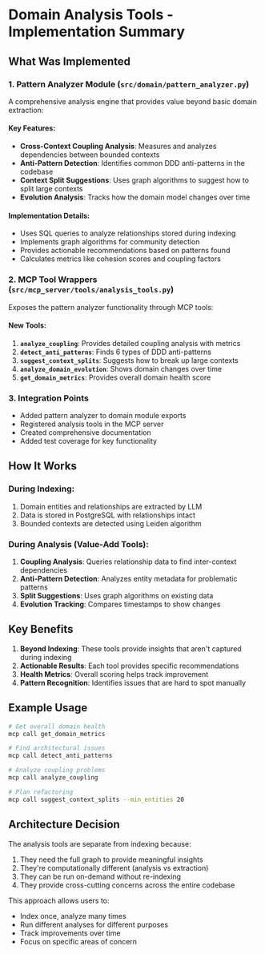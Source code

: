 # Domain Analysis Tools - Implementation Summary

## What Was Implemented

### 1. Pattern Analyzer Module (`src/domain/pattern_analyzer.py`)

A comprehensive analysis engine that provides value beyond basic domain extraction:

#### Key Features:
- **Cross-Context Coupling Analysis**: Measures and analyzes dependencies between bounded contexts
- **Anti-Pattern Detection**: Identifies common DDD anti-patterns in the codebase
- **Context Split Suggestions**: Uses graph algorithms to suggest how to split large contexts
- **Evolution Analysis**: Tracks how the domain model changes over time

#### Implementation Details:
- Uses SQL queries to analyze relationships stored during indexing
- Implements graph algorithms for community detection
- Provides actionable recommendations based on patterns found
- Calculates metrics like cohesion scores and coupling factors

### 2. MCP Tool Wrappers (`src/mcp_server/tools/analysis_tools.py`)

Exposes the pattern analyzer functionality through MCP tools:

#### New Tools:
1. **`analyze_coupling`**: Provides detailed coupling analysis with metrics
2. **`detect_anti_patterns`**: Finds 6 types of DDD anti-patterns
3. **`suggest_context_splits`**: Suggests how to break up large contexts
4. **`analyze_domain_evolution`**: Shows domain changes over time
5. **`get_domain_metrics`**: Provides overall domain health score

### 3. Integration Points

- Added pattern analyzer to domain module exports
- Registered analysis tools in the MCP server
- Created comprehensive documentation
- Added test coverage for key functionality

## How It Works

### During Indexing:
1. Domain entities and relationships are extracted by LLM
2. Data is stored in PostgreSQL with relationships intact
3. Bounded contexts are detected using Leiden algorithm

### During Analysis (Value-Add Tools):
1. **Coupling Analysis**: Queries relationship data to find inter-context dependencies
2. **Anti-Pattern Detection**: Analyzes entity metadata for problematic patterns
3. **Split Suggestions**: Uses graph algorithms on existing data
4. **Evolution Tracking**: Compares timestamps to show changes

## Key Benefits

1. **Beyond Indexing**: These tools provide insights that aren't captured during indexing
2. **Actionable Results**: Each tool provides specific recommendations
3. **Health Metrics**: Overall scoring helps track improvement
4. **Pattern Recognition**: Identifies issues that are hard to spot manually

## Example Usage

```bash
# Get overall domain health
mcp call get_domain_metrics

# Find architectural issues
mcp call detect_anti_patterns

# Analyze coupling problems
mcp call analyze_coupling

# Plan refactoring
mcp call suggest_context_splits --min_entities 20
```

## Architecture Decision

The analysis tools are separate from indexing because:
1. They need the full graph to provide meaningful insights
2. They're computationally different (analysis vs extraction)
3. They can be run on-demand without re-indexing
4. They provide cross-cutting concerns across the entire codebase

This approach allows users to:
- Index once, analyze many times
- Run different analyses for different purposes
- Track improvements over time
- Focus on specific areas of concern